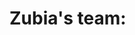 # Zubia's team: <Title of project>
  
## Team members names: <Insert names in alphabetical order>

## Project Description

Write 3-5 sentences on describing your project.

  1. Problem you are working on
  2. Talk about the dataset
  3. Why is it interesting

## How to use code in this repo

This repo contains code that does <>

Sample script usage for script my_script.py

    python3 my_script.py <arg1> <arg2>....
    
    arg1: is ...
    arg2: is ...
    
## References

1. Any project you used, whether an open source tool, a library, a paper, an online, a data source. 

